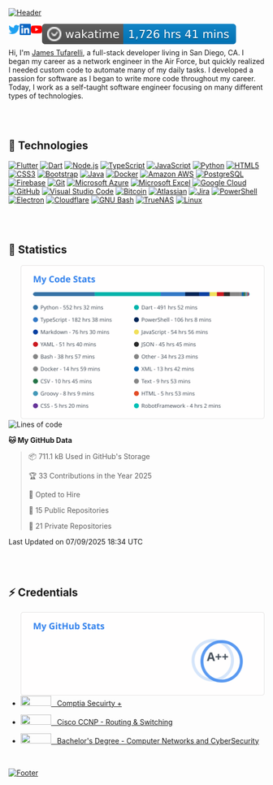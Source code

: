 <!-- Thank you for visiting my README -->

[![Header](https://capsule-render.vercel.app/api?type=waving&color=auto&height=250&section=header&text=James%20Tufarelli&fontSize=90&animation=fadeIn&fontAlignY=36&desc=Full-Stack%20Software%20Developer&descAlignY=51&descAlign=70)](https://jamestufarelli.com)

<a href="https://twitter.com/minituff" title="Twitter: @minituff"><img align="left" alt="Minituff | Twitter" width="22px" src="media/logos/twitter.svg"/></a>
  
<a href="https://www.linkedin.com/in/james-tufarelli/" title="LinkedIn: james-tufarelli"><img align="left" alt="James Tufarelli's LinkedIN" width="22px" src="media/logos/linkedin.svg"/></a>

<a href="https://youtube.com/minituff" title="YouTube: minituff"><img align="left" alt="Minituff | YouTube" width="22px" src="media/logos/youtube.svg"/></a>

<a href="https://wakatime.com/@minituff" title="Total time coded since Aug 8 2019"><img align="left" alt="Minituff | WakaTime" src="media/dynamic/wakatime-badge.svg"/></a>
 
<!-- Testing running on the official server for this app -->
<!-- <a href="https://visit-badge-reloaded-minituff.herokuapp.com/" title="Profile Visitors"><img align="left" alt="Minituff | Profile Visitors" src="https://visitor-badge-reloaded.herokuapp.com/badge?page_id=github-minituff&logo=Github&cache=on"/></a> -->
  
<!-- <a href="https://visitor-badge.glitch.me" title="Profile Visitors"><img align="left" alt="Minituff | Profile Visitors" src="https://visitor-badge.glitch.me/badge?page_id=minituff.minituff"/></a> -->

<!--  This self hosted version was frequently timing out. -->
<!-- This is now running on my own personal heroku instance since the orignal frequently got overloaded -->
<!-- <a href="https://visit-badge-reloaded-minituff.herokuapp.com/" title="Profile Visitors"><img align="left" alt="Minituff | Profile Visitors" src="https://visit-badge-reloaded-minituff.herokuapp.com/badge?page_id=github-minituff&logo=Github&cache=on"/></a> -->


<br>
<br>

  Hi, I'm [James Tufarelli](https://jamestufarelli.com), a full-stack developer living in San Diego, CA. I began my career as a network engineer in the Air Force, but quickly realized I needed custom code to automate many of my daily tasks. I developed a passion for software as I began to write more code throughout my career. Today, I work as a self-taught software engineer focusing on many different types of technologies.

<br>
<br>

## 🔧 Technologies

[![Flutter](https://img.shields.io/static/v1?style=for-the-badge&message=Flutter&color=02569B&logo=Flutter&logoColor=FFFFFF&label=)](https://flutter.dev)
[![Dart](https://img.shields.io/static/v1?style=for-the-badge&message=Dart&color=0175C2&logo=Dart&logoColor=FFFFFF&label=)](https://dart.dev)
[![Node.js](https://img.shields.io/static/v1?style=for-the-badge&message=Node.js&color=339933&logo=Node.js&logoColor=FFFFFF&label=)](https://nodejs.org/en/)
[![TypeScript](https://img.shields.io/static/v1?style=for-the-badge&message=TypeScript&color=3178C6&logo=TypeScript&logoColor=FFFFFF&label=)](https://www.typescriptlang.org/)
[![JavaScript](https://img.shields.io/static/v1?style=for-the-badge&message=JavaScript&color=222222&logo=JavaScript&logoColor=F7DF1E&label=)](https://www.javascript.com/)
[![Python](https://img.shields.io/static/v1?style=for-the-badge&message=Python&color=3776AB&logo=Python&logoColor=FFFFFF&label=)](https://www.python.org/)
[![HTML5](https://img.shields.io/static/v1?style=for-the-badge&message=HTML5&color=E34F26&logo=HTML5&logoColor=FFFFFF&label=)](https://developer.mozilla.org/en-US/docs/Glossary/HTML5)
[![CSS3](https://img.shields.io/static/v1?style=for-the-badge&message=CSS3&color=1572B6&logo=CSS3&logoColor=FFFFFF&label=)](https://developer.mozilla.org/en-US/docs/Web/CSS)
[![Bootstrap](https://img.shields.io/static/v1?style=for-the-badge&message=Bootstrap&color=7952B3&logo=Bootstrap&logoColor=FFFFFF&label=)](https://getbootstrap.com/)
[![Java](https://img.shields.io/static/v1?style=for-the-badge&message=Java&color=007396&logo=Java&logoColor=FFFFFF&label=)](https://www.java.com/)
[![Docker](https://img.shields.io/static/v1?style=for-the-badge&message=Docker&color=2496ED&logo=Docker&logoColor=FFFFFF&label=)](https://www.docker.com/)
[![Amazon AWS](https://img.shields.io/static/v1?style=for-the-badge&message=Amazon+AWS&color=232F3E&logo=Amazon+AWS&logoColor=FFFFFF&label=)](https://aws.amazon.com/)
[![PostgreSQL](https://img.shields.io/static/v1?style=for-the-badge&message=PostgreSQL&color=4169E1&logo=PostgreSQL&logoColor=FFFFFF&label=)](https://www.postgresql.org/)
[![Firebase](https://img.shields.io/static/v1?style=for-the-badge&message=Firebase&color=222222&logo=Firebase&logoColor=FFCA28&label=)](https://firebase.google.com/)
[![Git](https://img.shields.io/static/v1?style=for-the-badge&message=Git&color=F05032&logo=Git&logoColor=FFFFFF&label=)](https://git-scm.com/)
[![Microsoft Azure](https://img.shields.io/static/v1?style=for-the-badge&message=Microsoft+Azure&color=0078D4&logo=Microsoft+Azure&logoColor=FFFFFF&label=)](https://azure.microsoft.com/)
[![Microsoft Excel](https://img.shields.io/static/v1?style=for-the-badge&message=Microsoft+Excel&color=217346&logo=Microsoft+Excel&logoColor=FFFFFF&label=)](https://www.microsoft.com/en-us/microsoft-365/excel)
[![Google Cloud](https://img.shields.io/static/v1?style=for-the-badge&message=Google+Cloud&color=4285F4&logo=Google+Cloud&logoColor=FFFFFF&label=)](https://cloud.google.com/)
[![GitHub](https://img.shields.io/static/v1?style=for-the-badge&message=GitHub&color=181717&logo=GitHub&logoColor=FFFFFF&label=)](https://github.com)
[![Visual Studio Code](https://img.shields.io/static/v1?style=for-the-badge&message=Visual+Studio+Code&color=007ACC&logo=Visual+Studio+Code&logoColor=FFFFFF&label=)](https://code.visualstudio.com/)
[![Bitcoin](https://img.shields.io/static/v1?style=for-the-badge&message=Bitcoin&color=222222&logo=Bitcoin&logoColor=F7931A&label=)](https://bitcoin.org)
[![Atlassian](https://img.shields.io/static/v1?style=for-the-badge&message=Atlassian&color=0052CC&logo=Atlassian&logoColor=FFFFFF&label=)](https://www.atlassian.com/)
[![Jira](https://img.shields.io/static/v1?style=for-the-badge&message=Jira&color=0052CC&logo=Jira&logoColor=FFFFFF&label=)](https://www.atlassian.com/software/jira)
[![PowerShell](https://img.shields.io/static/v1?style=for-the-badge&message=PowerShell&color=5391FE&logo=PowerShell&logoColor=FFFFFF&label=)](https://docs.microsoft.com/en-us/powershell/)
[![Electron](https://img.shields.io/static/v1?style=for-the-badge&message=Electron&color=47848F&logo=Electron&logoColor=FFFFFF&label=)](https://www.electronjs.org/)
[![Cloudflare](https://img.shields.io/static/v1?style=for-the-badge&message=Cloudflare&color=F38020&logo=Cloudflare&logoColor=FFFFFF&label=)](https://www.cloudflare.com/)
[![GNU Bash](https://img.shields.io/static/v1?style=for-the-badge&message=GNU+Bash&color=4EAA25&logo=GNU+Bash&logoColor=FFFFFF&label=)](https://www.gnu.org/software/bash/)
[![TrueNAS](https://img.shields.io/static/v1?style=for-the-badge&message=TrueNAS&color=0095D5&logo=TrueNAS&logoColor=FFFFFF&label=)](https://www.truenas.com/)
[![Linux](https://img.shields.io/static/v1?style=for-the-badge&message=Linux&color=222222&logo=Linux&logoColor=FCC624&label=)](https://www.linux.org/)

 <br>
 <br>

## 🚀 Statistics

<!--  This file is uploaded daily and cached inside the repo. I had to do this since both instances were getting timeouts. -->
<a href="https://wakatime.com/@minituff" title="WakaTime Statistics"><img align="right" width="480" alt="Minituff | WakaTime" src="/media/dynamic/wakatime-data.svg"/></a>

<!-- Sometimes the above image does not load. Use something like this instead. -->
<!--  <a href="https://wakatime.com/@minituff" title="WakaTime Statistics"><img align="right" width="490" alt="Minituff | WakaTime" src="https://wakatime.com/share/@minituff/f6bcae2b-60dd-4fbc-b6f4-a0b92acb27b8.svg"/></a> -->


<!-- The next section is auto-generated using a github action workflow -->
<!--START_SECTION:waka-->
![Lines of code](https://img.shields.io/badge/From%20Hello%20World%20I%27ve%20Written-11.6%20million%20lines%20of%20code-blue)

**🐱 My GitHub Data** 

> 📦 711.1 kB Used in GitHub's Storage 
 > 
> 🏆 33 Contributions in the Year 2025
 > 
> 💼 Opted to Hire
 > 
> 📜 15 Public Repositories 
 > 
> 🔑 21 Private Repositories 
 > 

 Last Updated on 07/09/2025 18:34 UTC
<!--END_SECTION:waka-->

<br>
<br>

## ⚡ Credentials

<a href="https://github.com/anuraghazra/github-readme-stats" title="GitHub Statistics"><img align="right" width="480" alt="Minituff | GitHub Stats" src="/media/dynamic/github-stats.svg"/></a>


* <a href="https://www.credly.com/users/james-tufarelli/" title="Comptia Secuirty +"><img width="60" height="20"  src="https://img.shields.io/static/v1?style=for-the-badge&message=CompTia&color=ec3429&logo+Mentor&logoColor=ec3429&label="/>&nbsp;&nbsp; Comptia Secuirty +</a>

* <a href="https://www.credly.com/users/james-tufarelli/" title="Cisco CCNP"><img width="60" height="20" src="https://img.shields.io/static/v1?style=for-the-badge&message=Cisco&color=1BA0D7&logo=Cisco&logoColor=FFFFFF&label="/>&nbsp;&nbsp; Cisco CCNP - Routing & Switching</a>

* <a href="https://www.parchment.com/u/award/f567052386bf98a29872aa10fb671d30" title="Degree"><img width="60" height="20"  src="https://img.shields.io/static/v1?style=for-the-badge&message=Degree&color=4285F4&logo=Google+Scholar&logoColor=FFFFFF&label="/>&nbsp;&nbsp; Bachelor's Degree - Computer Networks and CyberSecurity </a>


<br>


<a href="https://github.com/kyechan99/capsule-render" title="Footer"><img align="center" alt="Footer" src="https://capsule-render.vercel.app/api?type=waving&color=gradient&height=80&section=footer"/></a>


<!--
Thanks for checking out my ReadMe, here are some of the technologies I used to make this possible:
Header and Footer: https://github.com/kyechan99/capsule-render
Readme inspiration: https://github.com/abhisheknaiidu/awesome-github-profile-readme
GithubReadme stats: https://github.com/anuraghazra/github-readme-stats
Useful shields.io links: https://github.com/progfay/shields-with-icon
Header SVG Maker: https://readme-typing-svg.herokuapp.com/
Badges: https://shields.io/
Ready-made Badges: https://github.com/progfay/shields-with-icon
-->
